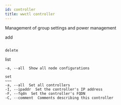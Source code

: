 ```yaml
---
id: controller
title: wwctl controller
---
```


Management of group settings and power management

add
~~~

delete
~~~~~~

list
~~~~
-a, --all  Show all node configurations

set
~~~
-a, --all  Set all controllers
-I, --ipaddr  Set the controller's IP address
-F, --fqdn  Set the controller's FQDN
-C, --comment  Comments describing this controller
